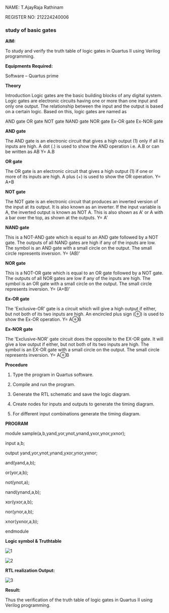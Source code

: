 NAME: T.AjayRaja Rathinam

REGISTER NO: 212224240006


### study of basic gates

**AIM:** 

To study and verify the truth table of logic gates in Quartus II using Verilog programming.

**Equipments Required:**

Software – Quartus prime 

**Theory**

Introduction Logic gates are the basic building blocks of any digital system. Logic gates are electronic circuits having one or more than one input and only one output. The relationship between the input and the output is based on a certain logic. Based on this, logic gates are named as

AND gate OR gate NOT gate NAND gate NOR gate Ex-OR gate Ex-NOR gate

**AND gate**

The AND gate is an electronic circuit that gives a high output (1) only if all its inputs are high. A dot (.) is used to show the AND operation i.e. A.B or can be written as AB
Y= A.B

**OR gate** 

The OR gate is an electronic circuit that gives a high output (1) if one or more of its inputs are high. A plus (+) is used to show the OR operation.
Y= A+B

**NOT gate**

The NOT gate is an electronic circuit that produces an inverted version of the input at its output. It is also known as an inverter. If the input variable is A, the inverted output is known as NOT A. This is also shown as A' or A with a bar over the top, as shown at the outputs.
Y= A'

**NAND gate**

This is a NOT-AND gate which is equal to an AND gate followed by a NOT gate. The outputs of all NAND gates are high if any of the inputs are low. The symbol is an AND gate with a small circle on the output. The small circle represents inversion.
Y= (AB)’

**NOR gate**

This is a NOT-OR gate which is equal to an OR gate followed by a NOT gate. The outputs of all NOR gates are low if any of the inputs are high. The symbol is an OR gate with a small circle on the output. The small circle represents inversion.
Y= (A+B)’

**Ex-OR gate**

The 'Exclusive-OR' gate is a circuit which will give a high output if either, but not both of its two inputs are high. An encircled plus sign (⊕) is used to show the Ex-OR operation.
Y= A⊕B

**Ex-NOR gate**

The 'Exclusive-NOR' gate circuit does the opposite to the EX-OR gate. It will give a low output if either, but not both of its two inputs are high. The symbol is an EX-OR gate with a small circle on the output. The small circle represents inversion.
Y= A⊕B

**Procedure** 

1.	Type the program in Quartus software.

2.	Compile and run the program.

3.	Generate the RTL schematic and save the logic diagram.

4.	Create nodes for inputs and outputs to generate the timing diagram.

5.	For different input combinations generate the timing diagram.


**PROGRAM**

 module sample(a,b,yand,yor,ynot,ynand,yxor,ynor,yxnor);

 
 input a,b;

 
 output yand,yor,ynot,ynand,yxor,ynor,yxnor;

 
 and(yand,a,b);

 
 or(yor,a,b);

 
 not(ynot,a);

 
 nand(ynand,a,b);

 
 xor(yxor,a,b);

 
 nor(ynor,a,b);

 
 xnor(yxnor,a,b);

 
 endmodule

 
**Logic symbol & Truthtable**

![1](https://github.com/user-attachments/assets/8a369bdb-9a39-4e92-a91c-41913ac65c0d)

![2](https://github.com/user-attachments/assets/67236532-e6fc-4f0c-bf0b-1587b0c850d7)





**RTL realization Output:** 

![3](https://github.com/user-attachments/assets/9a99cd5b-f98c-4080-92eb-497ec47f60d4)


**Result:**

Thus the verification of the truth table of logic gates in Quartus II using Verilog
 programming.


